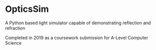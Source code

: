 # OpticsSim
A Python based light simulator capable of demonstrating reflection and refraction

Completed in 2019 as a coursework submission for A-Level Computer Science
